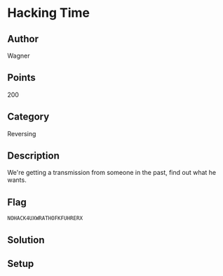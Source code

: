 # Hacking Time

## Author
Wagner
## Points
200
## Category
Reversing
## Description
We're getting a transmission from someone in the past, find out what he wants.
## Flag
`NOHACK4UXWRATHOFKFUHRERX`
## Solution

## Setup

